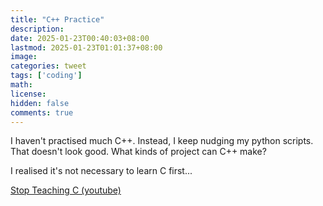 ```yaml
---
title: "C++ Practice"
description: 
date: 2025-01-23T00:40:03+08:00
lastmod: 2025-01-23T01:01:37+08:00
image: 
categories: tweet
tags: ['coding']
math: 
license: 
hidden: false
comments: true
---
```


I haven't practised much C++. Instead, I keep nudging my python scripts. That doesn't look good. What kinds of project can C++ make?

I realised it's not necessary to learn C first...

[Stop Teaching C (youtube)](https://www.youtube.com/watch?v=YnWhqhNdYyk)

